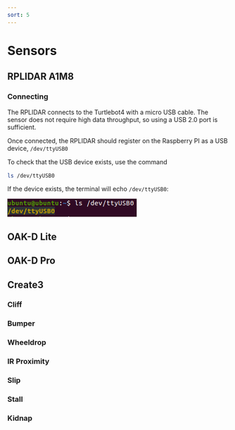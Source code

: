 ```yaml
---
sort: 5
---
```


# Sensors

## RPLIDAR A1M8

### Connecting

The RPLIDAR connects to the Turtlebot4 with a micro USB cable. The sensor does not require high data throughput, so using a USB 2.0 port is sufficient. 

Once connected, the RPLIDAR should register on the Raspberry PI as a USB device, `/dev/ttyUSB0`

To check that the USB device exists, use the command

```bash
ls /dev/ttyUSB0
```

If the device exists, the terminal will echo `/dev/ttyUSB0`:

![ls_dev_ttyUSB0](images/ls_dev_ttyUSB0.png)

## OAK-D Lite

## OAK-D Pro

## Create3

### Cliff

### Bumper

### Wheeldrop

### IR Proximity

### Slip

### Stall

### Kidnap